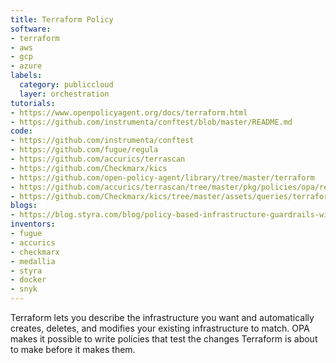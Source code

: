 ```yaml
---
title: Terraform Policy
software:
- terraform
- aws
- gcp
- azure
labels:
  category: publiccloud
  layer: orchestration
tutorials:
- https://www.openpolicyagent.org/docs/terraform.html
- https://github.com/instrumenta/conftest/blob/master/README.md
code:
- https://github.com/instrumenta/conftest
- https://github.com/fugue/regula
- https://github.com/accurics/terrascan
- https://github.com/Checkmarx/kics
- https://github.com/open-policy-agent/library/tree/master/terraform
- https://github.com/accurics/terrascan/tree/master/pkg/policies/opa/rego
- https://github.com/Checkmarx/kics/tree/master/assets/queries/terraform
blogs:
- https://blog.styra.com/blog/policy-based-infrastructure-guardrails-with-terraform-and-opa
inventors:
- fugue
- accurics
- checkmarx
- medallia
- styra
- docker
- snyk
---
```

Terraform lets you describe the infrastructure you want and automatically creates, deletes, and modifies your existing infrastructure to match. OPA makes it possible to write policies that test the changes Terraform is about to make before it makes them.

